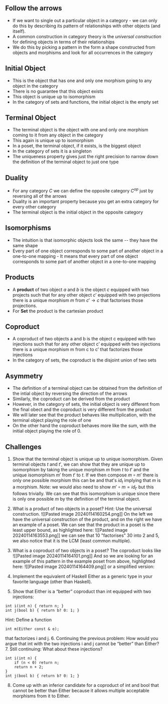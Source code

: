 ## Follow the arrows
- If we want to single out a particular object in a category - we can only do this by describing its pattern of relationships with other objects (and itself).
- A common construction in category theory is the *universal construction* for defining objects in terms of their relationships
- We do this by picking a pattern in the form a shape constructed from objects and morphisms and look for all occurrences in the category
## Initial Object
- This is the object that has one and only one morphism going to any object in the category
- There is no guarantee that this object exists
- This object is unique up to isomorphism
- In the category of sets and functions, the initial object is the empty set
## Terminal Object
- The terminal object is the object with one and only one morphism coming to it from any object in the category
- This again is unique up to isomorphism
- In a poset, the terminal object, if it exists, is the biggest object
- In the category of sets it is a singleton
- The uniqueness property gives just the right precision to narrow down the definition of the terminal object to just one type
## Duality
- For any category $C$ we can define the opposite category $C^{op}$ just by reversing all of the arrows
- Duality is an important property because you get an extra category for every other category
- The terminal object is the initial object in the opposite category
## Isomorphisms
- The intuition is that isomorphic objects look the same -- they have the same shape
- Every part of one object corresponds to some part of another object in a one-to-one mapping - It means that every part of one object corresponds to some part of another object in a one-to-one mapping
## Products
- A **product** of two object $a$ and $b$ is the object $c$ equipped with two projects such that for any other object $c'$ equipped with two projections there is a unique morphism $m$ from $c' \to c$ that factorises those projections.
- For **Set** the product is the cartesian product
## Coproduct
 - A coproduct of two objects a and b is the object c equipped with two injections such that for any other object c’ equipped with two injections there is a unique morphism m from c to c’ that factorizes those injections
 - In the category of sets, the coproduct is the disjoint union of two sets
## Asymmetry
- The definition of a terminal object can be obtained from the definition of the intial object by reversing the direction of the arrows
- Similarly, the coproduct can be derived from the product
- However, in the category of sets, the initial object is very different from the final obect and the coproduct is very different from the product
- We will later see that the product behaves like multiplication, with the terminal object playing the role of one
- On the other hand the coproduct behaves more like the sum, with the initial object playing the role of 0.

## Challenges
1. Show that the terminal object is unique up to unique isomorphism.
Given terminal objects $t$ and $t'$, we can show that they are unique up to isomorphism by taking the unique morphism $m$ from $t$ to $t'$ and the unique isomorphism $m'$ from $t'$ to $t$. If we then compose $m \circ m'$ there is only one possible morphism this can be and that's $id_{t}$ implying that $m$ is a morphism. Note: we would also need to show $m' \circ m = id_{t'}$ but this follows trivially. We can see that this isomorphism is unique since there is only one possible $m$ by the definition of the terminal object.
2. What is a product of two objects in a poset? Hint: Use the universal construction.
![[Pasted image 20240114160254.png]]
On the left we have the universal construction of the product, and on the right we have an example of a poset. We can see that the product in a poset is the least upper bound, as 
highlighted here:
![[Pasted image 20240114163553.png]] 
we can see that 10 "factorises" 30 into 2 and 5, we also notice that it is the LCM (least common multiple).
3. What is a coproduct of two objects in a poset?
The coproduct looks like 
![[Pasted image 20240114164101.png]]
And so we are looking for an example of this pattern in the example poset from above, highlighted here:
![[Pasted image 20240114164409.png]]
or a simplified version: 

5. Implement the equivalent of Haskell Either as a generic type in your favorite language (other than Haskell).

6. Show that Either is a “better” coproduct than int equipped with two injections:
```f#
int i(int n) { return n; }
int j(bool b) { return b? 0: 1; }
```
Hint: Define a function
```f#
int m(Either const & e);
```
that factorizes i and j.
6. Continuing the previous problem: How would you argue that int with the two injections i and j cannot be “better” than Either?
7. Still continuing: What about these injections?
```f#
int i(int n) { 
    if (n < 0) return n; 
    return n + 2;
}
int j(bool b) { return b? 0: 1; }
```
8. Come up with an inferior candidate for a coproduct of int and bool that cannot be better than Either because it allows multiple acceptable morphisms from it to Either.
